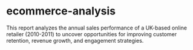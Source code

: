 # ecommerce-analysis
This report analyzes the annual sales performance of a UK-based online retailer (2010-2011) to uncover opportunities for improving customer retention, revenue growth, and engagement strategies.

